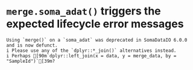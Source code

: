 # `merge.soma_adat()` triggers the expected lifecycle error messages

    Using `merge()` on a `soma_adat` was deprecated in SomaDataIO 6.0.0 and is now defunct.
    i Please use any of the `dplyr::*_join()` alternatives instead.
    i Perhaps [90m`dplyr::left_join(x = data, y = merge_data, by = "SampleId")`[39m?

